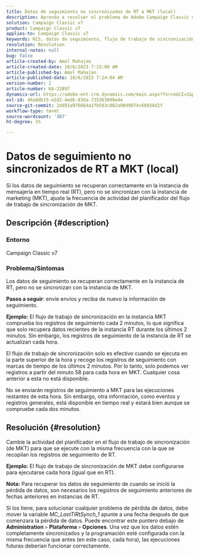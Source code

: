 ```yaml
---
title: Datos de seguimiento no sincronizados de RT a MKT (local)
description: Aprenda a resolver el problema de Adobe Campaign Classic de sincronización de datos de seguimiento de RT a MKT (local).
solution: Campaign Classic v7
product: Campaign Classic v7
applies-to: Campaign Classic v7
keywords: KCS, datos de seguimiento, flujo de trabajo de sincronización, Adobe Campaign Classic v7, RT, MKT
resolution: Resolution
internal-notes: null
bug: false
article-created-by: Amol Mahajan
article-created-date: 10/6/2023 7:23:09 AM
article-published-by: Amol Mahajan
article-published-date: 10/6/2023 7:24:04 AM
version-number: 2
article-number: KA-22897
dynamics-url: https://adobe-ent.crm.dynamics.com/main.aspx?forceUCI=1&pagetype=entityrecord&etn=knowledgearticle&id=bd79232d-1964-ee11-be6e-6045bd006ce9
exl-id: 46a8db15-e2d2-4edb-83da-735363099a4e
source-git-commit: 2dd91a976664a1fb583c882a98d9874c68938d2f
workflow-type: tm+mt
source-wordcount: '367'
ht-degree: 1%

---
```


# Datos de seguimiento no sincronizados de RT a MKT (local)


Si los datos de seguimiento se recuperan correctamente en la instancia de mensajería en tiempo real (RT), pero no se sincronizan con la instancia de marketing (MKT), ajuste la frecuencia de actividad del planificador del flujo de trabajo de sincronización de MKT.

## Descripción {#description}


### Entorno

Campaign Classic v7



### Problema/Síntomas

Los datos de seguimiento se recuperan correctamente en la instancia de RT, pero no se sincronizan con la instancia de MKT.



<b>Pasos a seguir</b>: envíe envíos y reciba de nuevo la información de seguimiento.



<b>Ejemplo:</b> El flujo de trabajo de sincronización en la instancia MKT comprueba los registros de seguimiento cada 2 minutos, lo que significa que solo recupera datos recientes de la instancia RT durante los últimos 2 minutos. Sin embargo, los registros de seguimiento de la instancia de RT se actualizan cada hora.

El flujo de trabajo de sincronización solo es efectivo cuando se ejecuta en la parte superior de la hora y recoge los registros de seguimiento con marcas de tiempo de los últimos 2 minutos. Por lo tanto, solo podemos ver registros a partir del minuto 58 para cada hora en MKT. Cualquier cosa anterior a esta no está disponible.

No se enviarán registros de seguimiento a MKT para las ejecuciones restantes de esta hora. Sin embargo, otra información, como eventos y registros generales, está disponible en tiempo real y estará bien aunque se compruebe cada dos minutos.


## Resolución {#resolution}


Cambie la actividad del planificador en el flujo de trabajo de sincronización (de MKT) para que se ejecute con la misma frecuencia con la que se recopilan los registros de seguimiento de RT.

<b>Ejemplo:</b> El flujo de trabajo de sincronización de MKT debe configurarse para ejecutarse cada hora (igual que en RT).

<b>Nota:</b> Para recuperar los datos de seguimiento de cuando se inició la pérdida de datos, son necesarios los registros de seguimiento anteriores de fechas anteriores en instancias de RT.

Si los tiene, para solucionar cualquier problema de pérdida de datos, debe mover la variable *MC_LastTlRtSynch_1* apunte a una fecha después de que comenzara la pérdida de datos. Puede encontrar este puntero debajo de <b>Administration</b> `>`  <b>Plataforma</b> `>`  <b>Opciones</b>. Una vez que los datos estén completamente sincronizados y la programación esté configurada con la misma frecuencia que antes (en este caso, cada hora), las ejecuciones futuras deberían funcionar correctamente.
